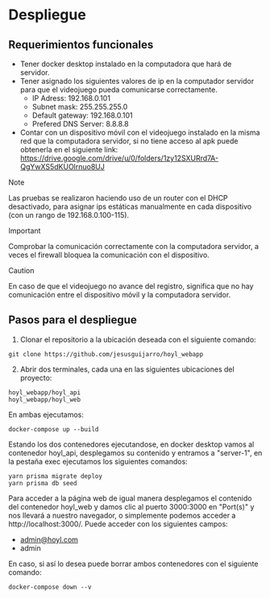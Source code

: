 # Despliegue 

## Requerimientos funcionales

* Tener docker desktop instalado en la computadora que hará de servidor.
* Tener asignado los siguientes valores de ip en la computador servidor para que el videojuego pueda comunicarse correctamente.
   - IP Adress: 192.168.0.101
   - Subnet mask: 255.255.255.0
   - Default gateway: 192.168.0.101
   - Prefered DNS Server: 8.8.8.8
* Contar con un dispositivo móvil con el videojuego instalado en la misma red que la computadora servidor, si no tiene acceso al apk puede obtenerla en el siguiente link:
https://drive.google.com/drive/u/0/folders/1zy12SXURrd7A-QgYwXS5dKUOlrnuo8UJ
 
> [!NOTE]
> Las pruebas se realizaron haciendo uso de un router con el DHCP desactivado, para asignar ips estáticas manualmente en cada dispositivo (con un rango de 192.168.0.100-115).

> [!IMPORTANT]
> Comprobar la comunicación correctamente con la computadora servidor, a veces el firewall bloquea la comunicación con el dispositivo.

> [!CAUTION]
> En caso de que el videojuego no avance del registro, significa que no hay comunicación entre el dispositivo móvil y la computadora servidor.

## Pasos para el despliegue

1. Clonar el repositorio a la ubicación deseada con el siguiente comando:
```
git clone https://github.com/jesusguijarro/hoyl_webapp
```

2. Abrir dos terminales, cada una en las siguientes ubicaciones del proyecto:
```
hoyl_webapp/hoyl_api
hoyl_webapp/hoyl_web
```
En ambas ejecutamos:
```
docker-compose up --build
```

Estando los dos contenedores ejecutandose, en docker desktop vamos al contenedor hoyl_api, desplegamos su contenido y entramos a "server-1", en la pestaña exec ejecutamos los siguientes comandos:

```
yarn prisma migrate deploy
yarn prisma db seed
```

Para acceder a la página web de igual manera desplegamos el contenido del contenedor hoyl_web y damos clic al puerto 3000:3000⁠ en "Port(s)" y nos llevará a nuestro navegador, o simplemente podemos acceder a http://localhost:3000/. Puede acceder con los siguientes campos:

* admin@hoyl.com
* admin

En caso, si así lo desea puede borrar ambos contenedores con el siguiente comando:
```
docker-compose down --v
```
